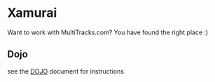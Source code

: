 # Xamurai
Want to work with MultiTracks.com? You have found the right place :)

## Dojo

see the [DOJO](Xamurai/.Docs/Dojo.md) document for instructions
